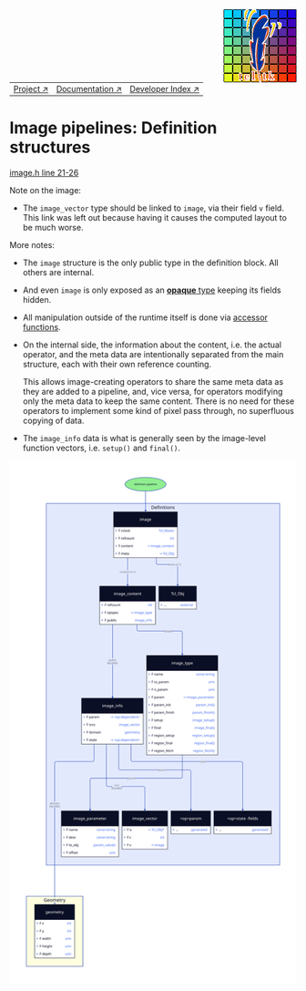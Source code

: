 <img src='../assets/aktive-logo-128.png' style='float:right;'>

||||
|---|---|---|
|[Project ↗](../../README.md)|[Documentation ↗](../index.md)|[Developer Index ↗](index.md)|


# Image pipelines: Definition structures

[image.h line 21-26](/file?ci=trunk&ln=21-26&name=runtime/image.h)

Note on the image:

  - The `image_vector` type should be linked to `image`, via their field `v` field.
    This link was left out because having it causes the computed layout to be much worse.

More notes:

  - The `image` structure is the only public type in the definition block. All others are internal.

  - And even `image` is only exposed as an [__opaque__ type](../../runtime/base.h) keeping its
    fields hidden.

  - All manipulation outside of the runtime itself is done via
    [accessor functions](../../runtime/image.h).

  - On the internal side, the information about the content, i.e. the actual operator, and the meta
    data are intentionally separated from the main structure, each with their own reference
    counting.

    This allows image-creating operators to share the same meta data as they are added to a
    pipeline, and, vice versa, for operators modifying only the meta data to keep the same
    content. There is no need for these operators to implement some kind of pixel pass through, no
    superfluous copying of data.

  - The `image_info` data is what is generally seen by the image-level function vectors,
    i.e. `setup()` and `final()`.

![Definition Structures](figures/definition-structures.svg)
